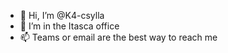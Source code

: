 - 👋 Hi, I’m @K4-csylla
- 👀 I’m in the Itasca office
- 📫 Teams or email are the best way to reach me

<!---
K4-csylla/K4-csylla is a ✨ special ✨ repository because its `README.md` (this file) appears on your GitHub profile.
You can click the Preview link to take a look at your changes.
--->
